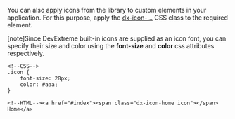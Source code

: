 You can also apply icons from the library to custom elements in your application. For this purpose, apply the [dx-icon-...](/api-reference/10%20UI%20Widgets/zz%20CSS%20Classes/dx-icon-IconName.md '/Documentation/ApiReference/UI_Widgets/CSS_Classes/#dx-icon-IconName') CSS class to the required element.

[note]Since DevExtreme built-in icons are supplied as an icon font, you can specify their size and color using the **font-size** and **color** css attributes respectively.

    <!--CSS-->
    .icon {
        font-size: 28px;
        color: #aaa;
    }

    <!--HTML--><a href="#index"><span class="dx-icon-home icon"></span> Home</a>